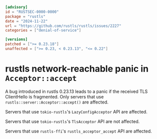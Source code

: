 ```toml
[advisory]
id = "RUSTSEC-0000-0000"
package = "rustls"
date = "2024-11-22"
url = "https://github.com/rustls/rustls/issues/2227"
categories = ["denial-of-service"]

[versions]
patched = [">= 0.23.18"]
unaffected = [">= 0.23, < 0.23.13", "<= 0.22"]
```

# rustls network-reachable panic in `Acceptor::accept`

A bug introduced in rustls 0.23.13 leads to a panic if the received
TLS ClientHello is fragmented.  Only servers that use
`rustls::server::Acceptor::accept()` are affected.

Servers that use `tokio-rustls`'s `LazyConfigAcceptor` API are affected.

Servers that use `tokio-rustls`'s `TlsAcceptor` API are not affected.

Servers that use `rustls-ffi`'s `rustls_acceptor_accept` API are affected.
